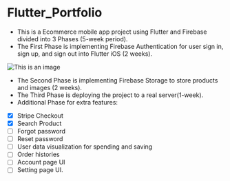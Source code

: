 # Flutter_Portfolio
* This is a Ecommerce mobile app project using Flutter and Firebase divided into 3 Phases (5-week period).
* The First Phase is implementing Firebase Authentication for user sign in, sign up, and sign out into Flutter iOS (2 weeks).

![This is an image](https://firebasestorage.googleapis.com/v0/b/flutterportfolio-22926.appspot.com/o/register.png?alt=media&token=79a19c40-b7a6-45da-be72-b9e4f2269a07)
* The Second Phase is implementing Firebase Storage to store products and images (2 weeks).
* The Third Phase is deploying the project to a real server(1-week).
* Additional Phase for extra features:
- [x] Stripe Checkout
- [x] Search Product
- [ ] Forgot password
- [ ] Reset password
- [ ] User data visualization for spending and saving
- [ ] Order histories
- [ ] Account page UI
- [ ] Setting page UI.  
